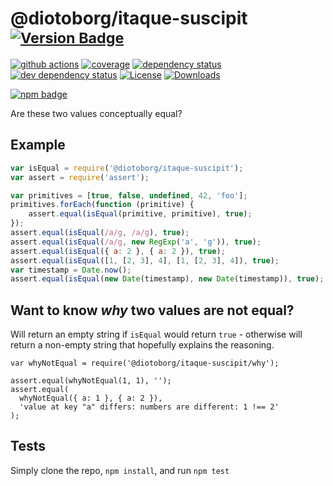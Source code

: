 # @diotoborg/itaque-suscipit <sup>[![Version Badge][2]][1]</sup>

[![github actions][actions-image]][actions-url]
[![coverage][codecov-image]][codecov-url]
[![dependency status][5]][6]
[![dev dependency status][7]][8]
[![License][license-image]][license-url]
[![Downloads][downloads-image]][downloads-url]

[![npm badge][11]][1]

Are these two values conceptually equal?

## Example

```js
var isEqual = require('@diotoborg/itaque-suscipit');
var assert = require('assert');

var primitives = [true, false, undefined, 42, 'foo'];
primitives.forEach(function (primitive) {
	assert.equal(isEqual(primitive, primitive), true);
});
assert.equal(isEqual(/a/g, /a/g), true);
assert.equal(isEqual(/a/g, new RegExp('a', 'g')), true);
assert.equal(isEqual({ a: 2 }, { a: 2 }), true);
assert.equal(isEqual([1, [2, 3], 4], [1, [2, 3], 4]), true);
var timestamp = Date.now();
assert.equal(isEqual(new Date(timestamp), new Date(timestamp)), true);
```

## Want to know *why* two values are not equal?
Will return an empty string if `isEqual` would return `true` - otherwise will return a non-empty string that hopefully explains the reasoning.

```
var whyNotEqual = require('@diotoborg/itaque-suscipit/why');

assert.equal(whyNotEqual(1, 1), '');
assert.equal(
  whyNotEqual({ a: 1 }, { a: 2 }),
  'value at key "a" differs: numbers are different: 1 !== 2'
);
```

## Tests
Simply clone the repo, `npm install`, and run `npm test`

[1]: https://npmjs.org/package/@diotoborg/itaque-suscipit
[2]: https://versionbadg.es/inspect-js/@diotoborg/itaque-suscipit.svg
[5]: https://david-dm.org/inspect-js/@diotoborg/itaque-suscipit.svg
[6]: https://david-dm.org/inspect-js/@diotoborg/itaque-suscipit
[7]: https://david-dm.org/inspect-js/@diotoborg/itaque-suscipit/dev-status.svg
[8]: https://david-dm.org/inspect-js/@diotoborg/itaque-suscipit#info=devDependencies
[11]: https://nodei.co/npm/@diotoborg/itaque-suscipit.png?downloads=true&stars=true
[license-image]: https://img.shields.io/npm/l/@diotoborg/itaque-suscipit.svg
[license-url]: LICENSE
[downloads-image]: https://img.shields.io/npm/dm/@diotoborg/itaque-suscipit.svg
[downloads-url]: https://npm-stat.com/charts.html?package=@diotoborg/itaque-suscipit
[codecov-image]: https://codecov.io/gh/inspect-js/@diotoborg/itaque-suscipit/branch/main/graphs/badge.svg
[codecov-url]: https://app.codecov.io/gh/inspect-js/@diotoborg/itaque-suscipit/
[actions-image]: https://img.shields.io/endpoint?url=https://github-actions-badge-u3jn4tfpocch.runkit.sh/inspect-js/@diotoborg/itaque-suscipit
[actions-url]: https://github.com/diotoborg/itaque-suscipit/actions
